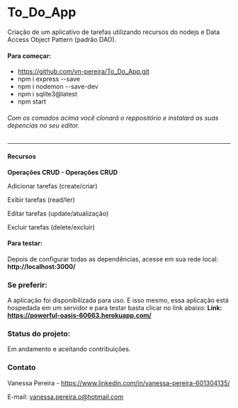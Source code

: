 # To_Do_App
Criação de um aplicativo de tarefas utilizando recursos do nodejs e Data Access Object Pattern (padrão DAO).

#### Para começar:
- https://github.com/vn-pereira/To_Do_App.git
- npm i express --save
- npm i nodemon --save-dev
- npm i sqlite3@latest
- npm start

###### Com os comados acima você clonará o reppositório e instalará as suas depencias no seu editor.
------------

#### Recursos
**Operações CRUD - Operações CRUD**

Adicionar tarefas (create/criar)

Exibir tarefas (read/ler)

Editar tarefas (update/atualização)

Excluir tarefas (delete/excluir)

#### Para testar:
Depois de configurar todas as dependências, acesse em sua rede local:
**http://localhost:3000/**

### Se preferir:
A aplicação foi disponibilizada para uso. E isso mesmo, essa aplicação está hospedada em um servidor e para testar basta clicar no link abaixo:
**Link: https://powerful-oasis-60663.herokuapp.com/**

### Status do projeto:
Em andamento e aceitando contribuições.

### Contato
Vanessa Pereira - https://www.linkedin.com/in/vanessa-pereira-601304135/

E-mail: vanessa.pereira.o@hotmail.com